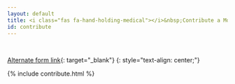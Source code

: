 ```yaml
---
layout: default
title: <i class="fas fa-hand-holding-medical"></i>&nbsp;Contribute a Momism or add a definition
id: contribute
---
```

<br>

[Alternate form link](https://docs.google.com/forms/d/e/1FAIpQLSdfmzsR2Z4hB9AG-CfEiPwZClB78tSY3SPVOWi4XbDCeGZQog/viewform){: target="_blank"}
{: style="text-align: center;"}

{% include contribute.html %}
